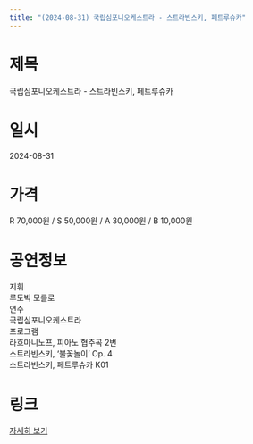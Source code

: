 ```yaml
---
title: "(2024-08-31) 국립심포니오케스트라 - 스트라빈스키, 페트루슈카"
---
```


# 제목
국립심포니오케스트라 - 스트라빈스키, 페트루슈카

# 일시
2024-08-31

# 가격
R 70,000원 / S 50,000원 / A 30,000원 / B 10,000원  

# 공연정보
지휘  
루도빅 모를로  
연주  
국립심포니오케스트라  
프로그램  
라흐마니노프, 피아노 협주곡 2번  
스트라빈스키, ‘불꽃놀이’ Op. 4  
스트라빈스키, 페트루슈카 K01

# 링크
[자세히 보기](https://www.sac.or.kr/site/main/show/show_view?SN=60792, "https://www.sac.or.kr/site/main/show/show_view?SN=60792")
